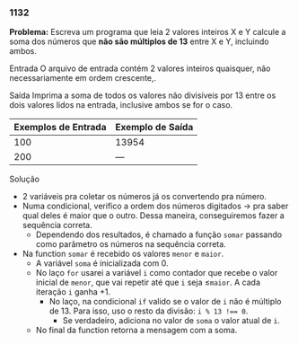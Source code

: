 ### 1132

**Problema:** Escreva um programa que leia 2 valores inteiros X e Y calcule a soma dos números que **não são múltiplos de 13** entre X e Y, incluindo ambos.

Entrada
O arquivo de entrada contém 2 valores inteiros quaisquer, não necessariamente em ordem crescente,.

Saída
Imprima a soma de todos os valores não divisíveis por 13 entre os dois valores lidos na entrada, inclusive ambos se for o caso.

| Exemplos de Entrada | Exemplo de Saída |
| --- | --- |
| 100 | 13954 |
| 200 | — |

Solução

- 2 variáveis pra coletar os números já os convertendo pra número.
- Numa condicional, verifico a ordem dos números digitados → pra saber qual deles é maior que o outro. Dessa maneira, conseguiremos fazer a sequência correta.
    - Dependendo dos resultados, é chamado a função `somar` passando como parâmetro os números na sequência correta.
- Na function `somar` é recebido os valores `menor` e `maior`.
    - A variável `soma` é inicializada com 0.
    - No laço `for` usarei a variável `i` como contador que recebe o valor inicial de `menor`, que vai repetir até que `i` seja ≤`maior`. A cada iteração `i` ganha +1.
        - No laço, na condicional `if` valido se o valor de `i` não é múltiplo de 13. Para isso, uso o resto da divisão:  `i % 13 !== 0`.
            - Se verdadeiro, adiciona no valor de  `soma` o valor atual de `i`.
    - No final da function retorna a mensagem com a soma.
